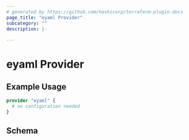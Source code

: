 ```yaml
---
# generated by https://github.com/hashicorp/terraform-plugin-docs
page_title: "eyaml Provider"
subcategory: ""
description: |-
  
---
```


# eyaml Provider



## Example Usage

```terraform
provider "eyaml" {
  # no configuration needed
}
```

<!-- schema generated by tfplugindocs -->
## Schema
